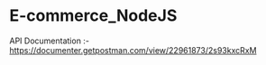 # E-commerce_NodeJS


API Documentation :- https://documenter.getpostman.com/view/22961873/2s93kxcRxM
